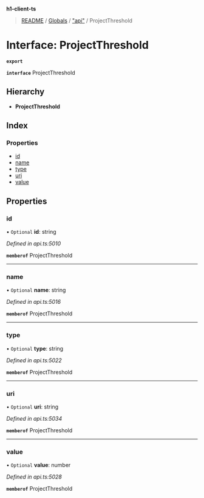 **h1-client-ts**

> [README](../README.md) / [Globals](../globals.md) / ["api"](../modules/_api_.md) / ProjectThreshold

# Interface: ProjectThreshold

**`export`** 

**`interface`** ProjectThreshold

## Hierarchy

* **ProjectThreshold**

## Index

### Properties

* [id](_api_.projectthreshold.md#id)
* [name](_api_.projectthreshold.md#name)
* [type](_api_.projectthreshold.md#type)
* [uri](_api_.projectthreshold.md#uri)
* [value](_api_.projectthreshold.md#value)

## Properties

### id

• `Optional` **id**: string

*Defined in api.ts:5010*

**`memberof`** ProjectThreshold

___

### name

• `Optional` **name**: string

*Defined in api.ts:5016*

**`memberof`** ProjectThreshold

___

### type

• `Optional` **type**: string

*Defined in api.ts:5022*

**`memberof`** ProjectThreshold

___

### uri

• `Optional` **uri**: string

*Defined in api.ts:5034*

**`memberof`** ProjectThreshold

___

### value

• `Optional` **value**: number

*Defined in api.ts:5028*

**`memberof`** ProjectThreshold
